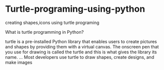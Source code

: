 # Turtle-programing-using-python
creating shapes,icons using turtle programing

What is turtle programming in Python?

turtle is a pre-installed Python library that enables users to create pictures and shapes by providing them with a virtual canvas. The onscreen pen that you use for drawing is called the turtle and this is what gives the library its name. ... Most developers use turtle to draw shapes, create designs, and make images

